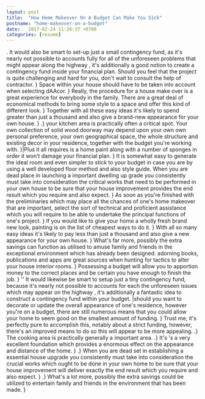 ```yaml
---
layout: post
title:  "How Home Makeover On A Budget Can Make You Sick"
postname: "home-makeover-on-a-budget"
date:   2017-02-24 11:26:37 +0700
categories: [resume]
---
```

. It would also be smart to set-up just a small contingency fund, as it's nearly not possible to accounts fully for all of the unforeseen problems that might appear along the highway , it's additionally a good notion to create a contingency fund inside your financial plan. Should you feel that the project is quite challenging and hard for you, don't wait to consult the help of contractor. } Space within your house should have to be taken into account when selecting dAAcor. } Really, the procedure for a house make over is a great experience for everybody in the family. There are a great deal of economical methods to bring some style to a space and offer this kind of different look. } Together with all these easy ideas it's likely to spend greater than just a thousand and also give a brand-new appearance for your own house. } .} your kitchen area is practically often a critical spot. Your own collection of solid wood doorway may depend upon your own own personal preference, your own geographical space, the whole structure and existing decor in your residence, together with the budget you're working with. }|Plus it all requires is a home paint along with a number of sponges in order it won't damage your financial plan. } It is somewhat easy to generate the ideal room and even simpler to stick to your budget in case you are by using a well developed floor method and also style guide. When you are dead place in launching a important dwelling up grade you consistently must take into consideration the critical works that need to be performed in your own house to be sure that your house improvement provides the end result which you require and also expect. } As soon as you're finished with the preliminaries which may place all the chances of one's home makeover that are important, select the sort of technical and proficient assistance which you will require to be able to undertake the principal functions of one's project. } If you would like to give your home a wholly fresh brand new look, painting is on the list of cheapest ways to do it. } With all so many easy ideas it's likely to pay less than just a thousand and also give a new appearance for your own house. } What's far more, possibly the extra savings can function as utilised to amuse family and friends in the exceptional environment which has already been designed. adorning books, publications and apps are great sources when hunting for tactics to alter your house interior rooms. } Possessing a budget will allow you to apportion money to the correct places and be certain you have enough to finish the job. } '' It would likewise be smart to setup just a tiny contingency fund, because it's nearly not possible to accounts for each the unforeseen issues which may appear on the highway , it's additionally a fantastic idea to construct a contingency fund within your budget. |should you want to decorate or update the overall appearance of one's residence, however you're on a budget, there are still numerous means that you could allow your home to seem good on the smallest amount of funding. } Trust me, it's perfectly pure to accomplish this, notably about a strict funding, however, there's an improved means to do so this will appear to be more appealing. .} The cooking area is practically generally a important area. .} It's 's a very excellent foundation which provides a enormous effect on the appearance and distance of the home. } .} When you are dead set in establishing a essential house upgrade you consistently must take into consideration the crucial works which ought to be done in your own home to be sure that your house improvement will deliver exactly the end result which you require and also expect. } .} What's a lot more, possibly the extra savings could be utilized to entertain family and friends in the environment that has been made. }
